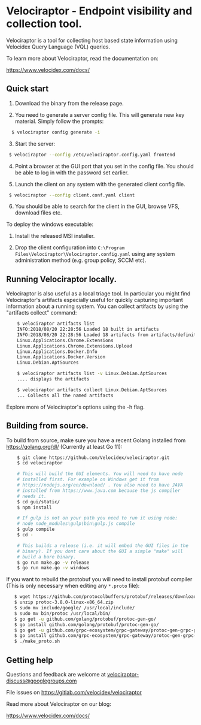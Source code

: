 # Velociraptor - Endpoint visibility and collection tool.

Velociraptor is a tool for collecting host based state information
using Velocidex Query Language (VQL) queries.

To learn more about Velociraptor, read the documentation on:

   https://www.velocidex.com/docs/

## Quick start

1. Download the binary from the release page.

2. You need to generate a server config file. This will generate new
   key material. Simply follow the prompts:

```bash
  $ velociraptor config generate -i
```

3. Start the server:

```bash
 $ velociraptor --config /etc/velociraptor.config.yaml frontend
```

4. Point a browser at the GUI port that you set in the config
   file. You should be able to log in with the password set earlier.

5. Launch the client on any system with the generated client config file.

```bash
 $ velociraptor --config client.conf.yaml client
```

6. You should be able to search for the client in the GUI, browse VFS,
   download files etc.

To deploy the windows executable:

1. Install the released MSI installer.

2. Drop the client configuration into `C:\Program Files\Velociraptor\Velociraptor.config.yaml` using any system administration method (e.g. group policy, SCCM etc).

## Running Velociraptor locally.

Velociraptor is also useful as a local triage tool. In particular you
might find Velociraptor's artifacts especially useful for quickly
capturing important information about a running system. You can
collect artifacts by using the "artifacts collect" command:

```bash
    $ velociraptor artifacts list
    INFO:2018/08/20 22:28:56 Loaded 18 built in artifacts
    INFO:2018/08/20 22:28:56 Loaded 18 artifacts from artifacts/definitions/
    Linux.Applications.Chrome.Extensions
    Linux.Applications.Chrome.Extensions.Upload
    Linux.Applications.Docker.Info
    Linux.Applications.Docker.Version
    Linux.Debian.AptSources

    $ velociraptor artifacts list -v Linux.Debian.AptSources
    .... displays the artifacts

    $ velociraptor artifacts collect Linux.Debian.AptSources
    ... Collects all the named artifacts
```

Explore more of Velociraptor's options using the -h flag.

## Building from source.

To build from source, make sure you have a recent Golang installed
from https://golang.org/dl/ (Currently at least Go 11):

```bash
    $ git clone https://github.com/Velocidex/velociraptor.git
    $ cd velociraptor

    # This will build the GUI elements. You will need to have node
    # installed first. For example on Windows get it from
    # https://nodejs.org/en/download/ . You also need to have JAVA
    # installed from https://www.java.com because the js compiler
    # needs it.
    $ cd gui/static/
    $ npm install

    # If gulp is not on your path you need to run it using node:
    # node node_modules\gulp\bin\gulp.js compile
    $ gulp compile
    $ cd -

    # This builds a release (i.e. it will embed the GUI files in the
    # binary). If you dont care about the GUI a simple "make" will
    # build a bare binary.
    $ go run make.go -v release
    $ go run make.go -v windows
```

If you want to rebuild the protobuf you will need to install protobuf
compiler (This is only necessary when editing any `*.proto` file):

```bash
   $ wget https://github.com/protocolbuffers/protobuf/releases/download/v3.8.0/protoc-3.8.0-linux-x86_64.zip
   $ unzip protoc-3.8.0-linux-x86_64.zip
   $ sudo mv include/google/ /usr/local/include/
   $ sudo mv bin/protoc /usr/local/bin/
   $ go get -u github.com/golang/protobuf/protoc-gen-go/
   $ go install github.com/golang/protobuf/protoc-gen-go/
   $ go get -u github.com/grpc-ecosystem/grpc-gateway/protoc-gen-grpc-gateway
   $ go install github.com/grpc-ecosystem/grpc-gateway/protoc-gen-grpc-gateway
   $ ./make_proto.sh
```


## Getting help

Questions and feedback are welcome at velociraptor-discuss@googlegroups.com

File issues on https://gitlab.com/velocidex/velociraptor

Read more about Velociraptor on our blog:

https://www.velocidex.com/docs/
